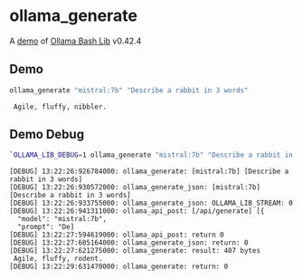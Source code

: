 # ollama_generate

A [demo](../README.md#demos) of [Ollama Bash Lib](https://github.com/attogram/ollama-bash-lib) v0.42.4

## Demo

```bash
ollama_generate "mistral:7b" "Describe a rabbit in 3 words"
```
```
 Agile, fluffy, nibbler.
```

## Demo Debug

```bash
`OLLAMA_LIB_DEBUG=1 ollama_generate "mistral:7b" "Describe a rabbit in 3 words"`
```
```
[DEBUG] 13:22:26:926784000: ollama_generate: [mistral:7b] [Describe a rabbit in 3 words]
[DEBUG] 13:22:26:930572000: ollama_generate_json: [mistral:7b] [Describe a rabbit in 3 words]
[DEBUG] 13:22:26:933755000: ollama_generate_json: OLLAMA_LIB_STREAM: 0
[DEBUG] 13:22:26:941311000: ollama_api_post: [/api/generate] [{
  "model": "mistral:7b",
  "prompt": "De]
[DEBUG] 13:22:27:594619000: ollama_api_post: return 0
[DEBUG] 13:22:27:605164000: ollama_generate_json: return: 0
[DEBUG] 13:22:27:621275000: ollama_generate: result: 407 bytes
 Agile, fluffy, rodent.
[DEBUG] 13:22:29:631470000: ollama_generate: return: 0
```
